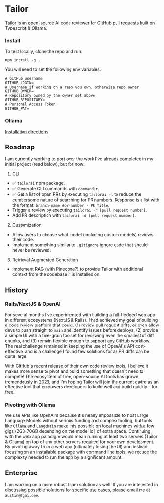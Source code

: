 # Tailor

Tailor is an open-source AI code reviewer for GitHub pull requests built on Typescript & Ollama.

### Install
To test locally, clone the repo and run:
```
npm install -g .
```
You will need to set the following env variables:
```
# GitHub username
GITHUB_LOGIN=
# Username if working on a repo you own, otherwise repo owner
GITHUB_OWNER=
# Repository owned by the owner set above
GITHUB_REPOSITORY=
# Personal Access Token
GITHUB_PAT=
```

### Ollama
[Installation directions](https://github.com/jmorganca/ollama)


## Roadmap

I am currently working to port over the work I've already completed in my initial project (read below), but for now:

1. CLI 
  * ✅ ```tailorai``` npm package.
  * ✅ Generate CLI commands with ```commander```.
  * ✅ Get a list of open PRs by executing ```tailorai -l``` to reduce the cumbersome nature of searching for PR numbers. Response is a list with the format: ```branch-name #pr-number - PR Title```.
  * Trigger a review by executing ```tailorai -r [pull request number]```.
  * Add PR description with ```tailorai -d [pull request number]```.
2. Customization
  * Allow users to choose what model (including custom models) reviews their code.
  * Implement something similar to ```.gitignore``` ignore code that should never be reviewed.
3. Retrieval Augmented Generation
  * Implement RAG (with Pinecone?) to provide Tailor with additional context from the codebase it is installed on.

## History 

### Rails/NextJS & OpenAI

For several months I've experimented with building a full-fledged web app in different ecosystems (NextJS & Rails). I had achieved my goal of building a code review platform that could: (1) review pull request diffs, or even allow devs to push straight to ```main``` and identify issues before deploys, (2) provide a simple UI with a fine-grain toolset for reviewing even the smallest of diff chunks, and (3) remain flexible enough to support any GitHub workflow. The real challenge remained in keeping the use of OpenAI's API cost-effective, and is a challenge I found few solutions for as PR diffs can be quite large.

With GitHub's recent release of their own code review tools, I believe it makes more sense to pivot and build something that doesn't need to compete! The ecosystem of free, open-source AI tools has grown tremendously in 2023, and I'm hoping Tailor will join the current cadre as an effective tool that empowers developers to build well and build quickly - for free. 

### Pivoting with Ollama

We use APIs like OpenAI's because it's nearly impossible to host Large Language Models without serious funding and complex tooling, but tools like ```Ollama``` and ```Langchain``` make this possible on local machines with a few gigs (2GB-70GB depending on the model lol) of extra space. Continuing with the web app paradigm would mean running at least two servers (Tailor & Ollama) on top of any other servers required for your own development. By pivoting away from a web app (ultimately losing the UI) and instead focusing on an installable package with command line tools, we reduce the complexity needed to run the app by a significant amount. 

## Enterprise

I am working on a more robust team solution as well. If you are interested in discussing possible solutions for specific use cases, please email me at ```austin@fgai.dev```.